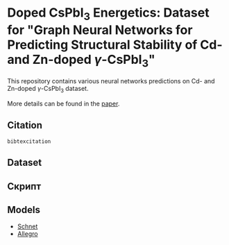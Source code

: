 # Doped CsPbI<sub>3</sub> Energetics: Dataset for "Graph Neural Networks for Predicting Structural Stability of Cd- and Zn-doped $\gamma$-CsPbI<sub>3</sub>"

This repository contains various neural networks predictions on Cd- and Zn-doped $\gamma$-CsPbI<sub>3</sub> dataset.

More details can be found in the [paper](link).


Citation
-----
```
bibtexcitation
```

Dataset
-----

Скрипт
-----


Models
-----
* [Schnet](https://arxiv.org/abs/1706.08566)
* [Allegro](https://arxiv.org/abs/2204.05249)
